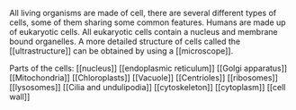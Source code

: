 All living organisms are made of cell, there are several different types of cells, some of them sharing some common features. Humans are made up of eukaryotic cells. All eukaryotic cells contain a nucleus and membrane bound organelles. A more detailed structure of cells called the [[ultrastructure]] can be obtained by using a [[microscope]].

Parts of the cells:
[[nucleus]]
[[endoplasmic reticulum]]
[[Golgi apparatus]]
[[Mitochondria]]
[[Chloroplasts]]
[[Vacuole]]
[[Centrioles]]
[[ribosomes]]
[[lysosomes]]
[[Cilia and undulipodia]]
[[cytoskeleton]]
[[cytoplasm]]
[[cell wall]]